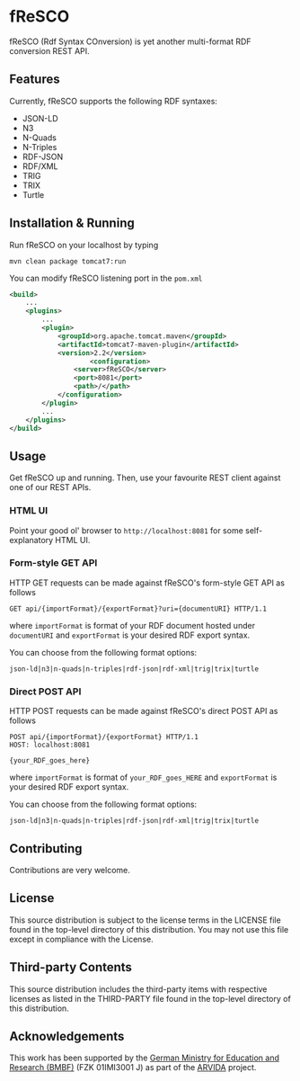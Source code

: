 # fReSCO
fReSCO (Rdf Syntax COnversion) is yet another multi-format RDF conversion REST API.

## Features
Currently, fReSCO supports the following RDF syntaxes:
* JSON-LD
* N3
* N-Quads
* N-Triples
* RDF-JSON
* RDF/XML
* TRIG
* TRIX
* Turtle
	
## Installation & Running
Run fReSCO on your localhost by typing
```
mvn clean package tomcat7:run
```

You can modify fReSCO listening port in the `pom.xml`
```xml
<build>
	...
	<plugins>
		...
		<plugin>
			<groupId>org.apache.tomcat.maven</groupId>
			<artifactId>tomcat7-maven-plugin</artifactId>
			<version>2.2</version>  	
            		<configuration>
				<server>fReSCO</server>
				<port>8081</port>
				<path>/</path>
			</configuration>
		</plugin>
		...
	</plugins>
</build>
```

## Usage
Get fReSCO up and running. Then, use your favourite REST client against one of our REST APIs.

### HTML UI
Point your good ol' browser to `http://localhost:8081` for some self-explanatory HTML UI.

### Form-style GET API
HTTP GET requests can be made against fReSCO's form-style GET API as follows
```
GET api/{importFormat}/{exportFormat}?uri={documentURI} HTTP/1.1
```
where `importFormat` is format of your RDF document hosted under `documentURI` and `exportFormat` is your desired RDF export syntax.

You can choose from the following format options:
```
json-ld|n3|n-quads|n-triples|rdf-json|rdf-xml|trig|trix|turtle
```

### Direct POST API
HTTP POST requests can be made against fReSCO's direct POST API as follows
```
POST api/{importFormat}/{exportFormat} HTTP/1.1
HOST: localhost:8081

{your_RDF_goes_here}
```
where `importFormat` is format of `your_RDF_goes_HERE` and `exportFormat` is your desired RDF export syntax.

You can choose from the following format options:
```
json-ld|n3|n-quads|n-triples|rdf-json|rdf-xml|trig|trix|turtle
```

## Contributing
Contributions are very welcome.

## License
This source distribution is subject to the license terms in the LICENSE file found in the top-level directory of this distribution.
You may not use this file except in compliance with the License.

## Third-party Contents
This source distribution includes the third-party items with respective licenses as listed in the THIRD-PARTY file found in the top-level directory of this distribution.

## Acknowledgements
This work has been supported by the [German Ministry for Education and Research (BMBF)](http://www.bmbf.de/en/index.html) (FZK 01IMI3001 J) as part of the [ARVIDA](http://www.arvida.de/) project.
